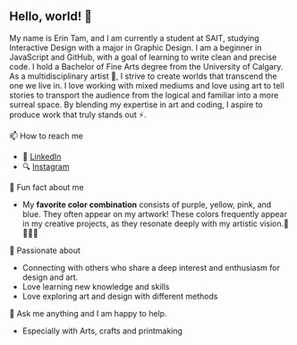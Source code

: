 ## Hello, world! 👋

My name is Erin Tam, and I am currently a student at SAIT, studying Interactive Design with a major in Graphic Design. I am a beginner in JavaScript and GitHub, with a goal of learning to write clean and precise code. I hold a Bachelor of Fine Arts degree from the University of Calgary. As a multidisciplinary artist 🎨, I strive to create worlds that transcend the one we live in. I love working with mixed mediums and love using art to tell stories to transport the audience from the logical and familiar into a more surreal space. By blending my expertise in art and coding, I aspire to produce work that truly stands out ⚡. 

📫 How to reach me
<ul>
  <li>
   👔 <a href="https://www.linkedin.com/in/erintam23/">LinkedIn</a> 
  </li>
  <li>
   🔍 <a href="https://www.instagram.com/mycolour_palette23/">Instagram</a>
  </li>
</ul>

🔖 Fun fact about me
<ul>
  <li>
My <strong>favorite color combination</strong> consists of purple, yellow, pink, and blue. They often appear on my artwork! These colors frequently appear in my creative projects, as they resonate deeply with my artistic vision.💜💗💛💙
  </li>
</ul>

🤟 Passionate about 
<ul> 
  <li>
    Connecting with others who share a deep interest and enthusiasm for design and art. 
  </li>
  <li>
    Love learning new knowledge and skills
  </li>
  <li>
    Love exploring art and design with different methods
  </li>
</ul>

💬 Ask me anything and I am happy to help. 
<ul>
  <li>
    Especially with Arts, crafts and printmaking
  </li>
</ul>
